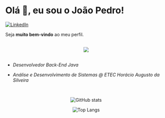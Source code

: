 # Olá 👋, eu sou o João Pedro!
[![LinkedIn](https://img.shields.io/badge/-LinkedIn-0D1117?style=for-the-badge&logo=linkedin&labelColor=0D1117)](https://linkedin.com/in/jpaveiro)&nbsp;

Seja **muito bem-vindo** ao meu perfil.
<br><br>

<div align="center">
    <img src="https://skillicons.dev/icons?i=java,typescript,python,cs,spring,angular,nextjs,mysql,postgresql,mongodb,git&theme=dark">
</div>

<br>

- *Desenvolvedor Back-End Java*

- *Análise e Desenvolvimento de Sistemas @ ETEC Horácio Augusto da Silveira*

<br>
<div align="center">

![GitHub stats](https://github-readme-stats.vercel.app/api?username=jpaveiro&show_icons=true&icon_color=dc6601&ring_color=dc6601&show=prs_merged_percentage&locale=pt-br&theme=dark)

![Top Langs](https://github-readme-stats.vercel.app/api/top-langs/?username=jpaveiro&layout=donut&locale=pt-br&theme=dark)

</div>
